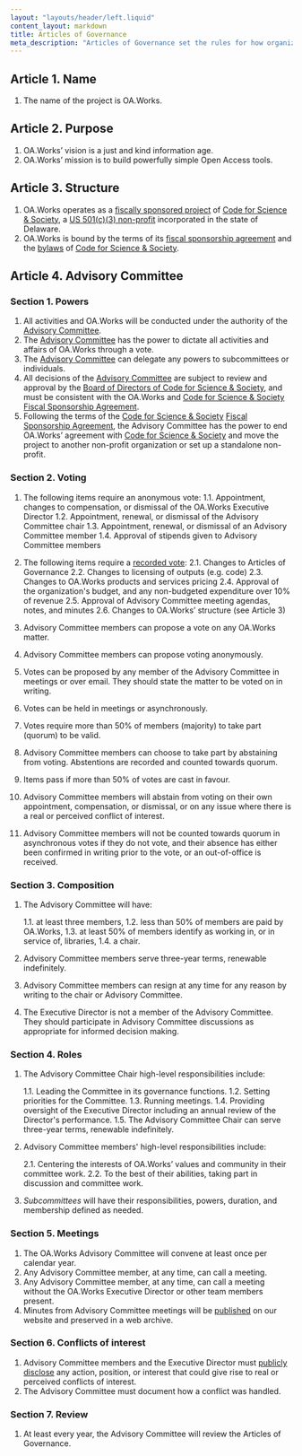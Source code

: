 ```yaml
---
layout: "layouts/header/left.liquid"
content_layout: markdown
title: Articles of Governance
meta_description: "Articles of Governance set the rules for how organizations like ours are run."
---
```

## Article 1. Name

1. The name of the project is OA.Works.

## Article 2. Purpose

1. OA.Works’ vision is a just and kind information age.
2. OA.Works’ mission is to build powerfully simple Open Access tools.

## Article 3. Structure

1. OA.Works operates as a [fiscally sponsored project](https://r.oa.works/about-fsp) of [Code for Science & Society](https://www.codeforsociety.org/), a [US 501(c)(3) non-profit](http://r.oa.works/501(c)(3)) incorporated in the state of Delaware. 
2. OA.Works is bound by the terms of its [fiscal sponsorship agreement](https://r.oa.works/fsp-agreement) and the [bylaws](http://r.oa.works/css-bylaws) of [Code for Science & Society](https://www.codeforsociety.org/).

## Article 4. Advisory Committee

### Section 1. Powers

1. All activities and OA.Works will be conducted under the authority of the [Advisory Committee](https://r.oa.works/advisory-committee/).
2. The [Advisory Committee](https://r.oa.works/advisory-committee/) has the power to dictate all activities and affairs of OA.Works through a vote. 
3. The [Advisory Committee](https://r.oa.works/advisory-committee/) can delegate any powers to subcommittees or individuals.
4. All decisions of the [Advisory Committee](https://r.oa.works/advisory-committee/) are subject to review and approval by the [Board of Directors of Code for Science & Society](http://r.oa.works/css-board), and must be consistent with the OA.Works and [Code for Science & Society](https://www.codeforsociety.org/) [Fiscal Sponsorship Agreement](https://r.oa.works/fsp-agreement).
5. Following the terms of the [Code for Science & Society](https://www.codeforsociety.org/) [Fiscal Sponsorship Agreement](https://r.oa.works/fsp-agreement), the Advisory Committee has the power to end OA.Works’ agreement with [Code for Science & Society](https://www.codeforsociety.org/) and move the project to another non-profit organization or set up a standalone non-profit.

### Section 2. Voting

1. The following items require an anonymous vote:
    1.1. Appointment, changes to compensation, or dismissal of the OA.Works Executive Director
    1.2. Appointment, renewal, or dismissal of the Advisory Committee chair
    1.3. Appointment, renewal, or dismissal of an Advisory Committee member
    1.4. Approval of stipends given to Advisory Committee members

2. The following items require a [recorded vote](https://r.oa.works/recorded-vote):
   2.1. Changes to Articles of Governance
   2.2. Changes to licensing of outputs (e.g. code)
   2.3. Changes to OA.Works products and services pricing
   2.4. Approval of the organization's budget, and any non-budgeted expenditure over 10% of revenue
   2.5. Approval of Advisory Committee meeting agendas, notes, and minutes
   2.6. Changes to OA.Works’ structure (see Article 3)

3. Advisory Committee members can propose a vote on any OA.Works matter.
4. Advisory Committee members can propose voting anonymously.
5. Votes can be proposed by any member of the Advisory Committee in meetings or over email. They should state the matter to be voted on in writing.
6. Votes can be held in meetings or asynchronously.
7. Votes require more than 50% of members (majority) to take part (quorum) to be valid.
8. Advisory Committee members can choose to take part by abstaining from voting. Abstentions are recorded and counted towards quorum.
9. Items pass if more than 50% of votes are cast in favour.
10. Advisory Committee members will abstain from voting on their own appointment, compensation, or dismissal, or on any issue where there is a real or perceived conflict of interest.
11. Advisory Committee members will not be counted towards quorum in asynchronous votes if they do not vote, and their absence has either been confirmed in writing prior to the vote, or an out-of-office is received.

### Section 3. Composition

1. The Advisory Committee will have:

   1.1. at least three members,
   1.2. less than 50% of members are paid by OA.Works,
   1.3. at least 50% of members identify as working in, or in service of, libraries,
   1.4. a chair.
2. Advisory Committee members serve three-year terms, renewable indefinitely.
3. Advisory Committee members can resign at any time for any reason by writing to the chair or Advisory Committee.
4. The Executive Director is not a member of the Advisory Committee. They should participate in Advisory Committee discussions as appropriate for informed decision making.

### Section 4. Roles

1. The Advisory Committee Chair high-level responsibilities include:

    1.1. Leading the Committee in its governance functions.
    1.2. Setting priorities for the Committee.
    1.3. Running meetings.
    1.4. Providing oversight of the Executive Director including an annual review of the Director's performance.
    1.5. The Advisory Committee Chair can serve three-year terms, renewable indefinitely.

2. Advisory Committee members' high-level responsibilities include:

    2.1. Centering the interests of OA.Works’ values and community in their committee work.
    2.2. To the best of their abilities, taking part in discussion and committee work.

3. _Subcommittees_ will have their responsibilities, powers, duration, and membership defined as needed.

### Section 5. Meetings

1. The OA.Works Advisory Committee will convene at least once per calendar year.
2. Any Advisory Committee member, at any time, can call a meeting.
3. Any Advisory Committee member, at any time, can call a meeting without the OA.Works Executive Director or other team members present.
4. Minutes from Advisory Committee meetings will be [published](https://r.oa.works/minutes) on our website and preserved in a web archive.

### Section 6. Conflicts of interest

1. Advisory Committee members and the Executive Director must [publicly disclose](https://r.oa.works/coi) any action, position, or interest that could give rise to real or perceived conflicts of interest.
2. The Advisory Committee must document how a conflict was handled.

### Section 7. Review

1. At least every year, the Advisory Committee will review the Articles of Governance.
